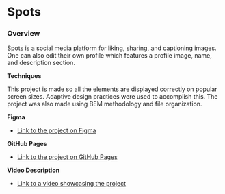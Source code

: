 # Spots

### Overview

Spots is a social media platform for liking, sharing, and captioning images. One can also edit their own profile which features a profile image, name, and description section.

**Techniques**

This project is made so all the elements are displayed correctly on popular screen sizes. Adaptive design practices were used to accomplish this. The project was also made using BEM methodology and file organization.

**Figma**

- [Link to the project on Figma](https://www.figma.com/file/BBNm2bC3lj8QQMHlnqRsga/Sprint-3-Project-%E2%80%94-Spots?type=design&node-id=2%3A60&mode=design&t=afgNFybdorZO6cQo-1)

**GitHub Pages**

- [Link to the project on GitHub Pages](https://pfarfl.github.io/se_project_spots/)

**Video Description**

- [Link to a video showcasing the project](https://drive.google.com/file/d/1BIDrQ2ba_UuWQWOOioIMzxE3JH_LMzA4/view?usp=sharing)

